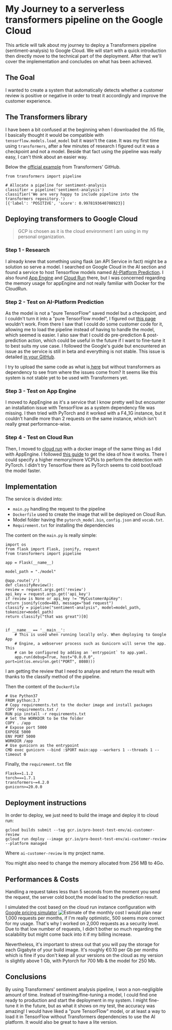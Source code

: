 # My Journey to a serverless transformers pipeline on the Google Cloud

This article will talk about my journey to deploy a Transformers pipeline (sentiment-analysis) to Google Cloud. We will start with a quick introduction then directly move to the technical part of the deployment. After that we'll cover the implementation and concludes on what has been achieved.

## The Goal
I wanted to create a system that automatically detects whether a customer review is positive or negative in order to treat it accordingly and improve the customer experience.

## The Transformers library
I have been a bit confused at the beginning when I downloaded the .h5 file, I basically thought it would be compatible with `tensorflow.models.load_model` but it wasn't the case. It was my first time using `transformers`, after a few minutes of research I figured out it was a checkpoint and not a model.
Beside that fact using the pipeline was really easy, I can't think about an easier way.

Below the [official example](https://github.com/huggingface/transformers#quick-tour) from Transformers' GitHub.

```python=
from transformers import pipeline

# Allocate a pipeline for sentiment-analysis
classifier = pipeline('sentiment-analysis')
classifier('We are very happy to include pipeline into the transformers repository.')
[{'label': 'POSITIVE', 'score': 0.9978193640708923}]
```


## Deploying transformers to Google Cloud
> GCP is chosen as it is the cloud environment I am using in my personal organization.

### Step 1 - Research
I already knew that something using flask (an API Service in fact) might be a solution so serve a model. I searched on Google Cloud in the AI section and found a service to host Tensorflow models named [AI-Platform Prediction](https://cloud.google.com/ai-platform/prediction/docs). I also found [App Engine](https://cloud.google.com/appengine) and [Cloud Run](https://cloud.google.com/run) there, but I was concerned regarding the memory usage for appEngine and not really familiar with Docker for the CloudRun.

### Step 2 - Test on AI-Platform Prediction

As the model is not a "pure TensorFlow" saved model but a checkpoint, and I couldn't turn it into a "pure TensorFlow model", I figured out [this page](https://cloud.google.com/ai-platform/prediction/docs/deploying-models) wouldn't work.
From there I saw that I could do some customer code for it, allowing me to load the pipeline instead of having to handle the model, which seemed is easier. I also saw that I could do pre-prediction & post-prediction action, which could be useful in the future if I want to fine-tune it to best suits my use case.
I followed the Google's guide but encountered an issue as the service is still in beta and everything is not stable. This issue is detailed [in your GitHub](https://github.com/huggingface/transformers/issues/9926).

I try to upload the same code as what is[ here](https://github.com/huggingface/transformers/issues/9926#issuecomment-770867976) but without transformers as dependency to see from where the issues come from? It seems like this system is not stable yet to be used with Transformers yet.

### Step 3 - Test on App Engine

I moved to AppEngine as it's a service that I know pretty well but encounter an installation issue with TensorFlow as a system dependency file was missing. I then tried with PyTorch and it worked with a F4_1G instance, but it couldn't handle more than 2 requests on the same instance, which isn't really great performance-wise.

### Step 4 - Test on Cloud Run

Then, I moved to [cloud run](https://cloud.google.com/run) with a docker image of the same thing as I did with AppEngine. I followed [this guide](https://cloud.google.com/run/docs/quickstarts/build-and-deploy#python) to get the idea of how it works. There I could specify a higher memory/more VCPUs to perform the detection with PyTorch. I didn't try Tensorflow there as PyTorch seems to cold boot/load the model faster.


## Implementation

The service is divided into:
- `main.py` handling the request to the pipeline
- `Dockerfile` used to create the image that will be deployed on Cloud Run.
- Model folder having the `pytorch_model.bin`, `config.json` and `vocab.txt`.
- `Requirement.txt` for installing the dependencies

The content on the `main.py` is really simple:
```python=
import os
from flask import Flask, jsonify, request
from transformers import pipeline

app = Flask(__name__)

model_path = "./model"

@app.route('/')
def classifyReview():
review = request.args.get('review')
api_key = request.args.get('api_key')
if review is None or api_key != "MyCustomerApiKey":
return jsonify(code=403, message="bad request")
classify = pipeline("sentiment-analysis", model=model_path, tokenizer=model_path)
return classify("that was great")[0]


if __name__ == '__main__':
    # This is used when running locally only. When deploying to Google App
    # Engine, a webserver process such as Gunicorn will serve the app. This
    # can be configured by adding an `entrypoint` to app.yaml.
    app.run(debug=True, host="0.0.0.0", port=int(os.environ.get("PORT", 8080)))
```

I am getting the review that I need to analyse and return the result with thanks to the classify method of the pipeline.

Then the content of the `DockerFile`
```dockerfile=
# Use Python37
FROM python:3.7
# Copy requirements.txt to the docker image and install packages
COPY requirements.txt /
RUN pip install -r requirements.txt
# Set the WORKDIR to be the folder
COPY . /app
# Expose port 5000
EXPOSE 5000
ENV PORT 5000
WORKDIR /app
# Use gunicorn as the entrypoint
CMD exec gunicorn --bind :$PORT main:app --workers 1 --threads 1 --timeout 0
```

Finally, the `requirement.txt` file
```python=
Flask==1.1.2
torch===1.7.1
transformers~=4.2.0
gunicorn>=20.0.0
```


## Deployment instructions

In order to deploy, we just need to build the image and deploy it to cloud run:

```shell=
gcloud builds submit --tag gcr.io/pro-boost-test-env/ai-customer-review
gcloud run deploy --image gcr.io/pro-boost-test-env/ai-customer-review --platform managed
```

Where `ai-customer-review` is my project name.

You might also need to change the memory allocated from 256 MB to 4Go.


## Performances & Costs

Handling a request takes less than 5 seconds from the moment you send the request, the server cold boot,the model load to the prediction result.

I simulated the cost based on the cloud run instance configuration with [Google pricing simulator](https://cloud.google.com/products/calculator#id=cd314cba-1d9a-4bc6-a7c0-740bbf6c8a78)
![Estimate of the monthly cost](./assets/14_how_to_deploy_a_pipeline_to_google_clouds/Estimate_of_the_monthly_cost.png)
I would plan near 1,000 requests per months, if I'm really optimistic, 500 seems more correct for my usage. That's why I worked on 2,000 requests as a security level.
Due to that low number of requests, I didn't bother so much regarding the scalability but might come back into it if my billing increase.

Nevertheless, it's important to stress out that you will pay the storage for each Gigabyte of your build image. It's roughly €0.10 per Gb per months which is fine if you don't keep all your versions on the cloud as my version is slightly above 1 Gb, with Pytorch for 700 Mb & the model for 250 Mb.


## Conclusions

By using Transformers' sentiment analysis pipeline, I won a non-negligible amount of time. Instead of training/fine-tuning a model, I could find one ready to production and start the deployment in my system. I might fine-tune it in the future, but as what it shows on my test, the accuracy was amazing!
I would have liked a "pure TensorFlow" model, or at least a way to load it in TensorFlow without Transformers dependencies to use the AI platform. It would also be great to have a lite version.
